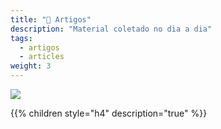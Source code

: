 ```yaml
---
title: "📑 Artigos"
description: "Material coletado no dia a dia"
tags:
  - artigos
  - articles
weight: 3
---
```


![](/images/undraw_placeholders_rklh.png?width=400px)

{{% children style="h4" description="true" %}}
